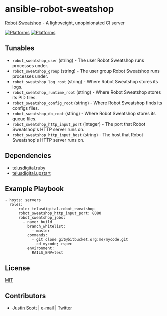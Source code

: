 # ansible-robot-sweatshop

[Robot Sweatshop](https://github.com/JScott/robot_sweatshop) - A lightweight, unopinionated CI server

[![Platforms](http://img.shields.io/badge/platforms-ubuntu-lightgrey.svg?style=flat)](#)
[![Platforms](http://img.shields.io/badge/platforms-osx-lightgrey.svg?style=flat)](#)

## Tunables
- `robot_sweatshop_user` (string) - The user Robot Sweatshop runs processes under.
- `robot_sweatshop_group` (string) - The user group Robot Sweatshop runs processes under.
- `robot_sweatshop_log_root` (string) - Where Robot Sweatshop stores its logs.
- `robot_sweatshop_runtime_root` (string) - Where Robot Sweatshop stores its PID files.
- `robot_sweatshop_config_root` (string) - Where Robot Sweatshop finds its configs files.
- `robot_sweatshop_db_root` (string) - Where Robot Sweatshop stores its queue files.
- `robot_sweatshop_http_input_port` (integer) - The port that Robot Sweatshop's HTTP server runs on.
- `robot_sweatshop_http_input_host` (string) - The host that Robot Sweatshop's HTTP server runs on.

## Dependencies
- [telusdigital.ruby](https://github.com/telusdigital/ansible-ruby/)
- [telusdigital.upstart](https://github.com/telusdigital/ansible-upstart/)

## Example Playbook
```
- hosts: servers
  roles:
    - role: telusdigital.robot_sweatshop
      robot_sweatshop_http_input_port: 8080
      robot_sweatshop_jobs:
        - name: build
          branch_whitelist:
            - master
          commands:
            - git clone git@bitbucket.org:me/mycode.git
            - cd mycode; rspec
          environment:
            RAILS_ENV=test
```

## License
[MIT](https://tldrlegal.com/license/mit-license)

## Contributors
- [Justin Scott](https://jvscott.net) | [e-mail](mailto:jvscott@gmail.com) | [Twitter](https://twitter.com/AKindlyOrc)
